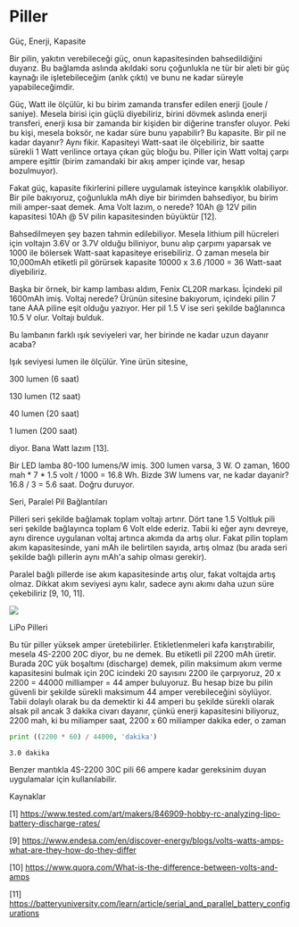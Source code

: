 # Piller

Güç, Enerji, Kapasite

Bir pilin, yakıtın verebileceği güç, onun kapasitesinden bahsedildiğini
duyarız. Bu bağlamda aslında akıldaki soru çoğunlukla ne tür bir aleti bir güç
kaynağı ile işletebileceğim (anlık çıktı) ve bunu ne kadar süreyle
yapabileceğimdir.

Güç, Watt ile ölçülür, ki bu birim zamanda transfer edilen enerji (joule /
saniye). Mesela birisi için güçlü diyebiliriz, birini dövmek aslında enerji
transferi, enerji kısa bir zamanda bir kişiden bir diğerine transfer
oluyor. Peki bu kişi, mesela boksör, ne kadar süre bunu yapabilir? Bu
kapasite. Bir pil ne kadar dayanır? Aynı fikir. Kapasiteyi Watt-saat ile
ölçebiliriz, bir saatte sürekli 1 Watt verilince ortaya çıkan güç bloğu bu.
Piller için Watt voltaj çarpı ampere eşittir (birim zamandaki bir akış amper
içinde var, hesap bozulmuyor).

Fakat güç, kapasite fikirlerini pillere uygulamak isteyince karışıklık
olabiliyor. Bir pile bakıyoruz, çoğunlukla mAh diye bir birimden bahsediyor, bu
birim mili amper-saat demek. Ama Volt lazım, o nerede? 10Ah @ 12V pilin
kapasitesi 10Ah @ 5V pilin kapasitesinden büyüktür [12].

Bahsedilmeyen şey bazen tahmin edilebiliyor. Mesela lithium pill hücreleri için
voltajın 3.6V or 3.7V olduğu biliniyor, bunu alıp çarpımı yaparsak ve 1000 ile
bölersek Watt-saat kapasiteye erisebiliriz. O zaman mesela bir 10,000mAh
etiketli pil görürsek kapasite 10000 x 3.6 /1000 = 36 Watt-saat diyebiliriz.

Başka bir örnek, bir kamp lambası aldım, Fenix CL20R markası. İçindeki pil
1600mAh imiş. Voltaj nerede? Ürünün sitesine bakıyorum, içindeki pilin 7 tane
AAA piline eşit olduğu yazıyor. Her pil 1.5 V ise seri şekilde bağlanınca 10.5 V
olur. Voltajı bulduk.

Bu lambanın farklı ışık seviyeleri var, her birinde ne kadar uzun dayanır acaba?

Işık seviyesi lumen ile ölçülür. Yine ürün sitesine,

300 lumen (6 saat)

130 lumen (12 saat)

40 lumen (20 saat)

1 lumen (200 saat)

diyor. Bana Watt lazım [13]. 

Bir LED lamba 80-100 lumens/W imiş. 300 lumen varsa, 3 W.  O zaman, 1600
mah * 7 * 1.5 volt / 1000 = 16.8 Wh. Bizde 3W lumens var, ne kadar dayanir?
16.8 / 3 = 5.6 saat. Doğru duruyor.

Seri, Paralel Pil Bağlantıları

Pilleri seri şekilde bağlamak toplam voltajı artırır. Dört tane 1.5 Voltluk pili
seri şekilde bağlayınca toplam 6 Volt elde ederiz. Tabii ki eğer aynı devreye,
aynı dirence uygulanan voltaj artınca akımda da artış olur. Fakat pilin toplam
akım kapasitesinde, yani mAh ile belirtilen sayıda, artış olmaz (bu arada seri
şekilde bağlı pillerin aynı mAh'a sahip olması gerekir).

Paralel bağlı pillerde ise akım kapasitesinde artış olur, fakat voltajda artış
olmaz. Dikkat akım seviyesi aynı kalır, sadece aynı akımı daha uzun süre
çekebiliriz [9, 10, 11].

![](battery_series_parallel.jpg)

LiPo Pilleri

Bu tür piller yüksek amper üretebilirler. Etikletlenmeleri kafa
karıştırabilir, mesela 4S-2200 20C diyor, bu ne demek. Bu etiketli pil
2200 mAh üretir. Burada 20C yük boşaltımı (discharge) demek, pilin
maksimum akım verme kapasitesini bulmak için 20C icindeki 20 sayısını
2200 ile çarpıyoruz, 20 x 2200 = 44000 milliamper = 44 amper
buluyoruz. Bu hesap bize bu pilin güvenli bir şekilde sürekli maksimum
44 amper verebileceğini söylüyor. Tabii dolaylı olarak bu da demektir
ki 44 amperi bu şekilde sürekli olarak alsak pil ancak 3 dakika civarı
dayanır, çünkü enerji kapasitesini biliyoruz, 2200 mah, ki bu
miliamper saat, 2200 x 60 miliamper dakika eder, o zaman

```python
print ((2200 * 60) / 44000, 'dakika')
```

```text
3.0 dakika
```

Benzer mantıkla 4S-2200 30C pili 66 ampere kadar gereksinim duyan
uygulamalar için kullanılabilir.

Kaynaklar

[1] https://www.tested.com/art/makers/846909-hobby-rc-analyzing-lipo-battery-discharge-rates/

[9] https://www.endesa.com/en/discover-energy/blogs/volts-watts-amps-what-are-they-how-do-they-differ

[10] https://www.quora.com/What-is-the-difference-between-volts-and-amps

[11] https://batteryuniversity.com/learn/article/serial_and_parallel_battery_configurations


